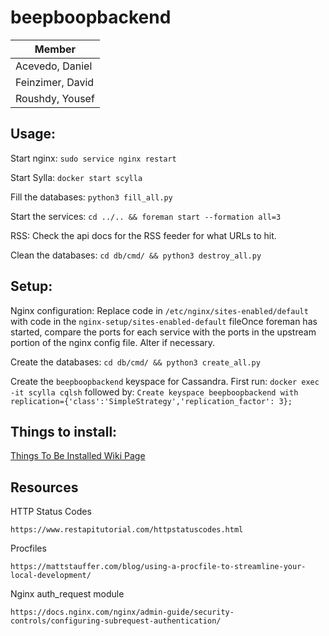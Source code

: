 ﻿# beepboopbackend

| Member           |
|------------------|
| Acevedo, Daniel  |
| Feinzimer, David |
| Roushdy, Yousef  |



## Usage:

Start nginx: `sudo service nginx restart`

Start Sylla: `docker start scylla`

Fill the databases: `python3 fill_all.py`

Start the services: `cd ../.. && foreman start --formation all=3`

RSS: Check the api docs for the RSS feeder for what URLs to hit.

Clean the databases: `cd db/cmd/ && python3 destroy_all.py`



## Setup:

Nginx configuration:  Replace code in `/etc/nginx/sites-enabled/default` with code in the `nginx-setup/sites-enabled-default` fileOnce foreman has started, compare the ports for each service with the ports in the upstream portion of the nginx config file.  Alter if necessary.

Create the databases: `cd db/cmd/ && python3 create_all.py`

Create the `beepboopbackend` keyspace for Cassandra. First run: `docker exec -it scylla cqlsh` followed by: `Create keyspace beepboopbackend with replication={'class':'SimpleStrategy','replication_factor': 3};`



## Things to install:

[Things To Be Installed Wiki Page](https://github.com/kernelpop/beepboopbackend/wiki/Things-To-Be-Installed)



## Resources

HTTP Status Codes

    https://www.restapitutorial.com/httpstatuscodes.html

Procfiles

    https://mattstauffer.com/blog/using-a-procfile-to-streamline-your-local-development/

Nginx auth_request module

    https://docs.nginx.com/nginx/admin-guide/security-controls/configuring-subrequest-authentication/
